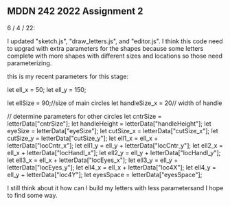 ## MDDN 242 2022 Assignment 2

6 / 4 / 22:

I updated "sketch.js", "draw_letters.js", and "editor.js". 
I think this code need to upgrad with extra parameters for the shapes 
because some letters complete with more shapes with different sizes and locations so those need parameterizing.

this is my recent parameters for this stage:

   let ell_x = 50;
   let ell_y = 150;

   let ellSize = 90;//size of main circles
   let handleSize_x = 20// width of handle

   // determine parameters for other circles
   let cntrSize = letterData["cntrSize"];
   let handleHeight = letterData["handleHeight"];
   let eyeSize = letterData["eyeSize"];
   let cutSize_x = letterData["cutSize_x"];
   let cutSize_y = letterData["cutSize_y"];
   let ell1_x = ell_x + letterData["locCntr_x"];
   let ell1_y = ell_y + letterData["locCntr_y"];
   let ell2_x = ell_x + letterData["locHandl_x"];
   let ell2_y = ell_y + letterData["locHandl_y"];
   let ell3_x = ell_x + letterData["locEyes_x"];
   let ell3_y = ell_y + letterData["locEyes_y"];
   let ell4_x = ell_x + letterData["loc4X"];
   let ell4_y = ell_y + letterData["loc4Y"];
   let eyesSpace = letterData["eyesSpace"];

I still think about it how can I build my letters with less parametersand I hope to find some way.